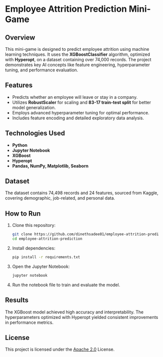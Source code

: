 # Employee Attrition Prediction Mini-Game  

## Overview  
This mini-game is designed to predict employee attrition using machine learning techniques. It uses the **XGBoostClassifier** algorithm, optimized with **Hyperopt**, on a dataset containing over 74,000 records. The project demonstrates key AI concepts like feature engineering, hyperparameter tuning, and performance evaluation.  

## Features  
- Predicts whether an employee will leave or stay in a company.  
- Utilizes **RobustScaler** for scaling and **83-17 train-test split** for better model generalization.  
- Employs advanced hyperparameter tuning for optimal performance.  
- Includes feature encoding and detailed exploratory data analysis.  

## Technologies Used  
- **Python**  
- **Jupyter Notebook**  
- **XGBoost**  
- **Hyperopt**  
- **Pandas, NumPy, Matplotlib, Seaborn**  

## Dataset  
The dataset contains 74,498 records and 24 features, sourced from Kaggle, covering demographic, job-related, and personal data.  

## How to Run  
1. Clone this repository:  
   ```bash  
   git clone https://github.com/dinethsadee01/employee-attrition-prediction-model.git  
   cd employee-attrition-prediction  
   ```  
2. Install dependencies:  
   ```bash  
   pip install -r requirements.txt  
   ```  
3. Open the Jupyter Notebook:  
   ```bash  
   jupyter notebook  
   ```  
4. Run the notebook file to train and evaluate the model.  

## Results  
The XGBoost model achieved high accuracy and interpretability. The hyperparameters optimized with Hyperopt yielded consistent improvements in performance metrics.  

## License  
This project is licensed under the [Apache 2.0](LICENSE) License. 
